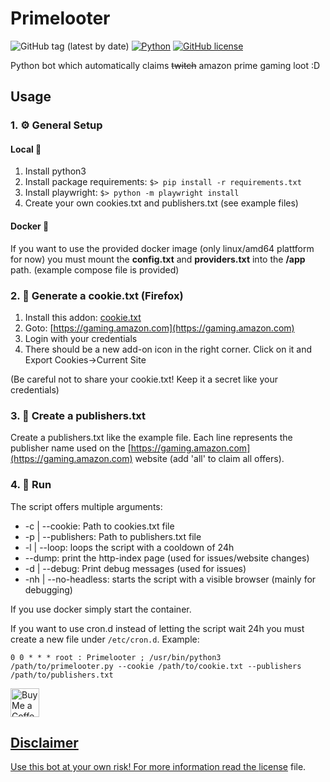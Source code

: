 # Primelooter

![GitHub tag (latest by date)](https://img.shields.io/github/v/tag/sibalzer/primelooter?label=version)
[![Python](https://img.shields.io/badge/Made%20with-Python%203.x-blue.svg?style=flat-square&logo=Python&logoColor=white)](https://www.python.org/)
[![GitHub license](https://img.shields.io/github/license/sibalzer/impfbot)](https://github.com/sibalzer/primelooter/blob/main/LICENSE)

Python bot which automatically claims ~~twitch~~ amazon prime gaming loot :D

## Usage

### 1. ⚙️ General Setup

#### Local 📌

1.  Install python3
2.  Install package requirements: `$> pip install -r requirements.txt`
3.  Install playwright: `$> python -m playwright install`
4.  Create your own cookies.txt and publishers.txt (see example files)

#### Docker 🐳

If you want to use the provided docker image (only linux/amd64 plattform for now) you must mount the **config.txt** and **providers.txt** into the **/app** path. (example compose file is provided)

### 2. 🍪 Generate a cookie.txt (Firefox)

1.  Install this addon: [cookie.txt](https://addons.mozilla.org/de/firefox/addon/cookies-txt/)
2.  Goto: [https://gaming.amazon.com](https://gaming.amazon.com)
3.  Login with your credentials
4.  There should be a new add-on icon in the right corner. Click on it and Export Cookies->Current Site

(Be careful not to share your cookie.txt! Keep it a secret like your credentials)

### 3. 🏢 Create a publishers.txt

Create a publishers.txt like the example file. Each line represents the publisher name used on the [https://gaming.amazon.com](https://gaming.amazon.com) website (add 'all' to claim all offers).

### 4. 🏃 Run

The script offers multiple arguments:

- -c | --cookie: Path to cookies.txt file
- -p | --publishers: Path to publishers.txt file
- -l | --loop: loops the script with a cooldown of 24h
- --dump: print the http-index page (used for issues/website changes)
- -d | --debug: Print debug messages (used for issues)
- -nh | --no-headless: starts the script with a visible browser (mainly for debugging)

If you use docker simply start the container.

If you want to use cron.d instead of letting the script wait 24h you must create a new file under `/etc/cron.d`. Example:

`0 0 * * * root : Primelooter ; /usr/bin/python3 /path/to/primelooter.py --cookie /path/to/cookie.txt --publishers /path/to/publishers.txt`


<a href='https://ko-fi.com/balzer' target='_blank'><img height='35' style='border:0px;height:46px;' src='https://az743702.vo.msecnd.net/cdn/kofi3.png?v=0' border='0' alt='Buy Me a Coffee at ko-fi.com' />


## Disclaimer

Use this bot at your own risk! For more information read the [license](LICENSE.md) file.